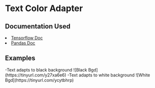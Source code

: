 # <h1>Text Color Adapter </h1>

<h2> Documentation Used </h2>
<u>
  <li><a href="https://www.tensorflow.org/tutorials/keras/regression">Tensorflow Doc</a></li>
  <li><a href="https://pandas.pydata.org/docs/">Pandas Doc</a></li>
</u>

<h2> Examples </h2>
-Text adapts to black background
![Black Bgd](https://tinyurl.com/y27xa6e6)
-Text adapts to white background
![White Bgd](https://tinyurl.com/ycytbhrp)
